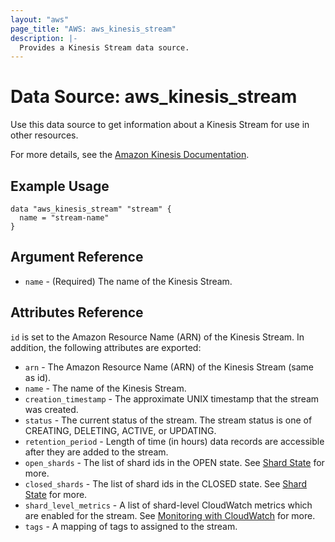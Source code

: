 ```yaml
---
layout: "aws"
page_title: "AWS: aws_kinesis_stream"
description: |-
  Provides a Kinesis Stream data source.
---
```


# Data Source: aws_kinesis_stream

Use this data source to get information about a Kinesis Stream for use in other
resources.

For more details, see the [Amazon Kinesis Documentation][1].

## Example Usage

```hcl
data "aws_kinesis_stream" "stream" {
  name = "stream-name"
}
```

## Argument Reference

* `name` - (Required) The name of the Kinesis Stream.

## Attributes Reference

`id` is set to the Amazon Resource Name (ARN) of the Kinesis Stream. In addition, the following attributes
are exported:

* `arn` - The Amazon Resource Name (ARN) of the Kinesis Stream (same as id).
* `name` - The name of the Kinesis Stream.
* `creation_timestamp` - The approximate UNIX timestamp that the stream was created.
* `status` - The current status of the stream. The stream status is one of CREATING, DELETING, ACTIVE, or UPDATING.
* `retention_period` - Length of time (in hours) data records are accessible after they are added to the stream.
* `open_shards` - The list of shard ids in the OPEN state. See [Shard State][2] for more.
* `closed_shards` - The list of shard ids in the CLOSED state. See [Shard State][2] for more.
* `shard_level_metrics` - A list of shard-level CloudWatch metrics which are enabled for the stream. See [Monitoring with CloudWatch][3] for more.
* `tags` - A mapping of tags to assigned to the stream.

[1]: https://aws.amazon.com/documentation/kinesis/
[2]: https://docs.aws.amazon.com/streams/latest/dev/kinesis-using-sdk-java-after-resharding.html#kinesis-using-sdk-java-resharding-data-routing
[3]: https://docs.aws.amazon.com/streams/latest/dev/monitoring-with-cloudwatch.html
